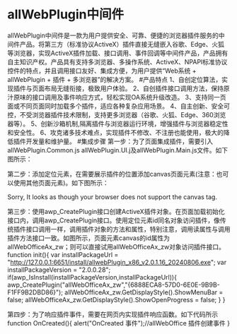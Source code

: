 # allWebPlugin中间件
allWebPlugin中间件是一款为用户提供安全、可靠、便捷的浏览器插件服务的中间件产品。将第三方（标准协议ActiveX）插件直接无缝嵌入谷歌、Edge、火狐等浏览器，实现ActiveX插件加载、接口调用、事件回调等中间件产品，产品拥有自主知识产权。产品具有支持多浏览器、多操作系统、ActiveX、NPAPI标准协议控件的特点，并且调用接口友好、集成方便，为用户提供“Web系统 + allWebPlugin + 插件 + 多浏览器”的解决方案。
#产品特点
1、自创定位算法，实现插件与页面布局无缝衔接，极致用户体验。
2、自创插件接口调用方法，保持原汁原味的接口调用及事件响应方式，轻松实现OA系统升级改造。
3、支持同一页面或不同页面同时加载多个插件，适应各种复杂应用场景。
4、自主创新、安全可控，不受浏览器插件技术限制，支持更多浏览器（谷歌、火狐、Edge、360浏览器等）。
5、创新沙箱机制,隔离插件与浏览器运行环境，增强插件与浏览器稳定性和安全性。
6、攻克诸多技术难点，实现插件不修改、不注册也能使用，极大的降低插件开发量和维护量。
#集成步骤
​第一步：为了页面集成插件，需要引入allWebPlugin.Common.js allWebPlugin.UI.j及allWebPlugin.Main.js文件。如下图所示：
<script type="text/javascript" src="js/allWebPlugin.Common.v2.0.0.28.js"></script>
<script type="text/javascript" src="js/allWebPlugin.UI.v2.0.0.28.js"></script>
<script type="text/javascript" src="js/allWebPlugin.Main.v2.0.0.28.js"></script>
	
第二步：添加定位元素，在需要展示插件的位置添加canvas页面元素(注意：也可以使用其他页面元素)。如下图所示：
<canvas id="allWebOfficeAx_zw" width="1024" height="600">
<p class="error">Sorry, It looks as though your browser does not support the canvas tag.</p>
</canvas>

第三步：使用awp_CreatePlugin接口创建ActiveX插件对象。在页面加载初始化接口内，调用awp_CreatePlugin接口。使用定位元素id同名对象访问插件，像传统插件接口调用一样，调用插件对象的方法和属性，特别注意，调用读属性与调用插件方法接口一致。如图所示，页面元素canvas的id属性为allWebOfficeAx_zw；则可以直接试用allWebOfficeAx_zw对象访问插件接口。
function init(){
var installPackageUrl = "http://127.0.0.1:6651/install/allwebPlugin_x86_v2.0.1.16_20240806.exe";
var installPackageVersion = "2.0.0.28";	
if(awp_IsInstall(installPackageVersion,installPackageUrl)){
    awp_CreatePlugin("allWebOfficeAx_zw","{6888ECA8-57D0-6E0E-9B9B-F1FF9B2DBD86}");
	allWebOfficeAx_zw.GetDisplayStyle().ShowMenuBar = false;
	allWebOfficeAx_zw.GetDisplayStyle().ShowOpenProgress = false;
}
}

第四步：为了响应插件事件，需要在网页内实现插件响应函数。如下代码所示
function OnCreated(){
	alert("OnCreated 事件");//allWebOffice 插件创建事件
}



​
